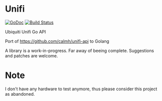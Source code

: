 # Unifi

[![GoDoc](https://godoc.org/github.com/dim13/unifi?status.svg)](https://godoc.org/github.com/dim13/unifi)
[![Build Status](https://travis-ci.org/dim13/unifi.svg?branch=master)](https://travis-ci.org/dim13/unifi)

Ubiquiti Unifi Go API

Port of https://github.com/calmh/unifi-api to Golang

A library is a work-in-progress. Far away of beeing complete.
Suggestions and patches are welcome.

# Note

I don't have any hardware to test anymore, thus please consider
this project as abandoned.
